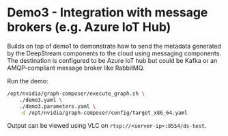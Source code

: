 # Demo3 - Integration with message brokers (e.g. Azure IoT Hub)

Builds on top of demo1 to demonstrate how to send the metadata generated by the DeepStream components to the cloud using messaging components. The destination is configured to be Azure IoT hub but could be Kafka or an AMQP-compliant message broker like RabbitMQ.


Run the demo:

```bash
/opt/nvidia/graph-composer/execute_graph.sh \
    ./demo3.yaml \
    ./demo3.parameters.yaml \
    -d /opt/nvidia/graph-composer/config/target_x86_64.yaml
```

Output can be viewed using VLC on `rtsp://<server-ip>:8554/ds-test`.
